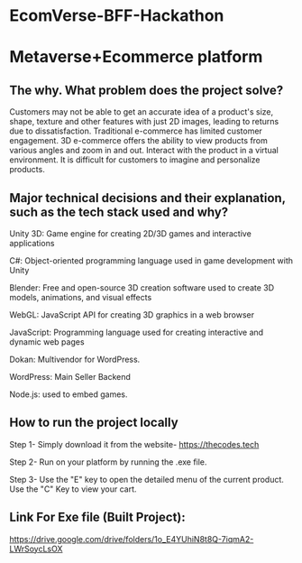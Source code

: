 # EcomVerse-BFF-Hackathon

# Metaverse+Ecommerce platform




## The why. What problem does the project solve?

Customers may not be able to get an accurate idea of a product's size, shape, texture and other features with just 2D images, leading to returns due to dissatisfaction.
Traditional e-commerce has limited customer engagement.
3D e-commerce offers the ability to view products from various angles and zoom in and out.
Interact with the product in a virtual environment.
It is difficult for customers to imagine and personalize products.


## Major technical decisions and their explanation, such as the tech stack used and why?

Unity 3D: Game engine for creating 2D/3D games and interactive applications

C#: Object-oriented programming language used in game development with Unity

Blender: Free and open-source 3D creation software used to create 3D models, animations, and visual effects

WebGL: JavaScript API for creating 3D graphics in a web browser

JavaScript: Programming language used for creating interactive and dynamic web pages 

Dokan: Multivendor for WordPress.

WordPress: Main Seller Backend

Node.js: used to embed games.

## How to run the project locally
Step 1-
    Simply download it from the website-
        https://thecodes.tech 

Step 2-
   Run on your platform by running the .exe file.
  

Step 3- 
    Use the "E" key to open the detailed menu of the current product.
    Use the "C" Key to view your cart.


## Link For Exe file (Built Project):

https://drive.google.com/drive/folders/1o_E4YUhiN8t8Q-7iqmA2-LWrSoycLsOX

